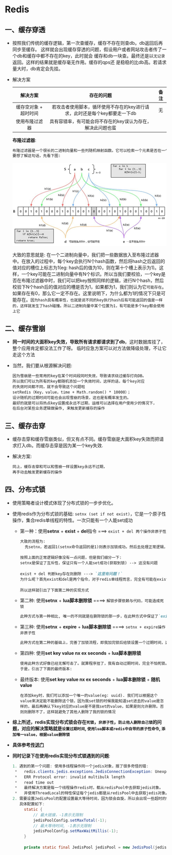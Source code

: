 # Redis

## 一、缓存穿透
* 按照我们传统的缓存逻辑，第一次查缓存，缓存不存在则查db。db返回后再同步至缓存。
  这样就会出现缓存穿透的问题，假设用户或者网站攻击者传了一个db和缓存中都不存在的key，此时就会
  缓存和db一块查。最终还是以`无记录`返回。这样的结果就是缓存毫无作用。缓存的qps还
  是稳稳的比db高。若请求量大时，db肯定会先挂。
  
* 解决方案

  |        解决方案        |                          存在的问题                          | 备注 |
  | :--------------------: | :----------------------------------------------------------: | :--: |
  | 缓存空对象 +  超时时间 | 若攻击者使用脚本，循环使用不存在的key进行请求，此时还是每个key都要走一下db |  无  |
  |     使用布隆过滤器     | 具有容错率，有可能会将不存在的key误认为存在，解决此问题也蛮  |      |

  **布隆过滤器**:

    ```txt
  布隆过滤器是一个很长的二进制向量和一些列随机映射函数。它可以检索一个元素是否在一个集合中。优点是空间效率和查询时间远远超过了一般的算法，缺点是存在误判率。
  要想了解这句话，先看下图:
    ```

  ![布隆过滤器原理](https://github.com/AvengerEug/redis-study/blob/develop/布隆过滤器原理.png)

  大致的意思就是: 在一个二进制向量中，我们把一些数据放入至布隆过滤器中。在放入的过程中，每个key会执行N个hash函数，然后将hash之后返回的值对应的槽位上标志为1(eg: hash后的值为10，则在第十个槽上表示为1)。这样，一个key可能在二进制向量中有N个标识。所以当我们要校验，一个key是否在布隆过滤器中时，我们可以把key按照同样的逻辑，进行N个hash，然后校验下N个hash后的值对应的槽是否为1，如果都为1，我们则认为它`可能存在`。如果存在有0，那么它一定不存在。这里说明下，为什么都为1的情况下只是可能存在。`因为hash具有概率性，也就是说不同的key执行hash后有可能返回的值是一样的，这样就发生了hash碰撞。所以二进制向量中某个位置为1，有可能是多个key都会使用上它`

## 二、缓存雪崩

* **同一时间的大面积key失效，导致所有请求都请求到了db**。这时数据库挂了，整个应用肯定都没法工作了呀。
  临时应急方案可以对方法做降级处理，不让它走这个方法

* 当然，我们要从根源解决问题:

  ```txt
  因为雪崩是一些常用的key在某个时间段同时失效，导致请求绕过缓存打向DB。
  所以我们可以为所有的key都随机添加一个失效时间，这样的话，每个key对应
  的失效时间都不同，就不会导致这个问题啦
  setRedis（Key，value，time + Math.random() * 10000）；
  设计随机的过期时间可能也会出现雪崩的场景，这也是有概率发生的。
  最好的就是可以将热点key设置成永远不过期，运维可以选择在用户使用少的情况下，
  在后台对某些业务逻辑做操作, 来触发更新缓存的操作
  ```

## 三、缓存击穿

* 缓存击穿和缓存雪崩类似，但又有点不同。缓存雪崩是大面积key失效而把请求打入db。而缓存击穿是因为某一个key失效. 

* 解决方案:

  ```txt
  同上，缓存击穿和可以和雪崩一样设置key永远不过期，
  再手动去触发更新缓存的操作
  ```



## 四、分布式锁

* 使用策略者设计模式体现了分布式锁的一步步优化。

* 使用redis作为分布式锁的基础: `setnx (set if not exist)`，它是一个原子性操作，集合redis单线程的特性。一次只能有一个人能set成功

  * 第一种：使用**setnx** + **exist** + **del**指令   ===>   `exist + del 两个操作非原子性`

    ```markdown
    大致的流程为: 
      先setnx，若返回1(setnx命令返回的是1)则表示加锁成功。然后去处理正常逻辑，处理完成后则校验key(exist指令)是否存在，若存在则解锁(del指令)。
      
    按照上面的正常逻辑好像没有一点问题，但是我们细分一下:
    setnx是保证了互斥性，保证只有一个人能set成功(获取到锁) --> 这没有问题
    
    exist + del 判断key存在则删除 ---> `这里有问题！`
    为什么呢？首先exist和del是两个指令，对于redis单线程而言，完全有可能在exist和del指令执行之间执行其他指令。可能你会说，没关系呀，反正我就是要删除他，就算中间穿插的命令为增删改，我最后还是可以删除呀。当然，这无可厚非，**但是如果此时中间执行的操作是把其他锁给删掉了呢？那不是会乱套？或者说在中间准备执行del指令时，应用程序挂了，那这把锁不就变成死锁了嘛** 所以我们要保证，exist + del作为原子性的操作来执行。对于redis而言，没有一个命令具备这样的功能，所以此时我们可以使用lua脚本来保证他们的原子性操作;
    
    所以这样就引出了下面第二种的实现方式
    ```

  * 第二种: 使用**setnx** + **lua脚本删除锁**   ====>  `解锁步骤依赖与代码，可能造成死锁`

    ```markdown
    此种方式与第一种相比, 唯一的不同就是在删除锁的那一步，在此种方式中保证了`exist + del`操作的原子性。好像，这么一整套下来没什么问题。但，仔细一想，锁的删除是依赖与一段代码来执行的。**假设，在获取锁并执行业务逻辑的过程中，项目抛运行时异常了或者直接挂了...**`没错，它又变成死锁了，这把锁永远不会被释放了`。于是，针对此种情况，出现了如下第三种设计方案
    ```

  * 第三种: 使用**setnx** + **expire** + **lua脚本删除锁**  ====>  `setnx + expire操作非原子性`

    ```markdown
    此种方式在第二种的基础上，完善了加锁流程，即我加完锁后给锁设置一个过期时间，这样就算应用程序挂了、业务逻辑抛异常等等任何原因导致不会执行lua脚本释放锁的代码。都能保证不会造成死锁。 但是，这又出现了第一种的问题了, 两个操作不是原子性操作。可能聪明的你又会说，可以使用lua脚本呀。不巧的是，redis支持`setnx + expire`原子性操作的指令。于是引出了下面第四种版本。
    ```

  * 第四种: 使用**set key value nx ex seconds** + **lua脚本删除锁**

    ```markdown
    使用此种方式好像已经无懈可击了。就算程序挂了，我有自动过期时间，完全不怕死锁。好像的确已经无懈可击了。哦，不对。你的锁有过期时间，`假设我们的业务逻辑消耗时间比过期时间还长怎么办？此时我们的业务还在执行，但是锁已经没有了，其他的请求又可以拿到锁进行业务逻辑了。此时锁不就失去了它的互斥性了嘛？并且锁的key都是一样的，所以在这种情况下前一个拿到锁的实例还会执行删除锁的逻辑，此时完全有可能删除其他实例获取的锁`。
    于是，引出了下面的最终版本:
    ```

  * 最终版本: 使用**set key value nx ex seconds** + **lua脚本删除锁** + **随机value**

    ```
    在添加key时，我们可以添加一个唯一的value(eg: uuid). 我们可以根据这个value来决定能不能删除这个锁，因为我set锁的时候我能知道set进去的value是怎样的，最后再确认下key对应的value是不是我set的value，如果是则允许删除。否则则删除不了，这样就避免了其他人删除了我的锁的情况
    ```

* **综上所述，redis实现分布式锁会存在`死锁`，`非原子性`，`防止他人删除自己锁`的问题，对应的解决策略就是`设置过期时间`, `使用lua脚本或redis中自带的原子性命令`, `添加唯一value，根据value删除锁`**

* **具体参考[传送门](https://github.com/AvengerEug/redis-study/tree/develop/redis-basic/src/main/java/com/eugene/sumarry/redis/distributedlock)**

* **同时记录下在使用redis实现分布式锁遇到的问题**:

  ```java
  1. 遇到的第一个问题: 使用多线程操作同一个jedis对象，报了很多奇怪的错:
   *   redis.clients.jedis.exceptions.JedisConnectionException: Unexpected end of stream.
   *   ERR Protocol error: invalid multibulk length
   *   read time out
   *   最终解决方案是每一个线程操作redis时，都从redisPool中去获取jedis对象。
   *   并使用ThreadLocal的特性保证每个jedis都是从redisPool中去获取jedis对象。
  2. 需要设置JedisPool的配置设置最大等待时间，因为锁会自旋，所以会出现一些超时的情况:
     具体配置如下:
       static {
           // 最大链接，-1表示无限制
           jedisPoolConfig.setMaxTotal(-1);
           // 最大等待时间, -1表示无限制
           jedisPoolConfig.setMaxWaitMillis(-1);
       }
  
       private static final JedisPool jedisPool = new JedisPool(jedisPoolConfig,"127.0.0.1", 6379);
  
  ```

  



